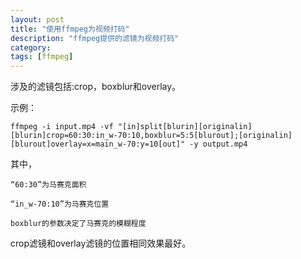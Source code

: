 ```yaml
---
layout: post
title: "使用ffmpeg为视频打码"
description: "ffmpeg提供的滤镜为视频打码"
category: 
tags: [ffmpeg]
---
```


涉及的滤镜包括:crop，boxblur和overlay。

示例：

	ffmpeg -i input.mp4 -vf "[in]split[blurin][originalin] [blurin]crop=60:30:in_w-70:10,boxblur=5:5[blurout];[originalin][blurout]overlay=x=main_w-70:y=10[out]" -y output.mp4

其中，

	“60:30”为马赛克面积
	
	“in_w-70:10”为马赛克位置
	
	boxblur的参数决定了马赛克的模糊程度

crop滤镜和overlay滤镜的位置相同效果最好。